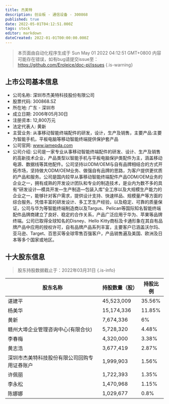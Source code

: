 ```yaml
---
title: 杰美特
description: 创业板 - 通信设备 - 300868
published: true
date: 2022-05-01T04:12:51.000Z
tags: stock
editor: markdown
dateCreated: 2022-01-01T00:00:00.000Z
---
```


> 本页面由自动化程序生成于 Sun May 01 2022 04:12:51 GMT+0800
> 内容可能存在错误，如有bug请提交issue至：https://github.com/Eroleice/doc-pi/issues
{.is-warning}

## 上市公司基本信息
- 公司名称: 深圳市杰美特科技股份有限公司
- 股票代码: 300868.SZ
- 所在地: 广东 - 深圳市
- 成立日期: 2006年05月30日
- 注册资本: 12,800万元
- 法定代表人: 黄新
- 主营业务: 从事移动智能终端配件的研发，设计，生产及销售，主要产品:主要为智能手机，平板电脑等移动智能终端提供保护套产品
- 公司官网: www.jamepda.com
- 公司介绍: 公司是一家专业从事移动智能终端配件的研发、设计、生产及销售的高新技术企业，产品类型以智能手机与平板电脑保护类配件为主，涵盖移动电源、数据线等其他配件。公司坚持以ODM/OEM与自有品牌相结合的方式开拓市场，坚持做大ODM/OEM业务、做强自有品牌的思路，为客户提供更优质的产品和服务。公司是国内较早从事移动智能终端配件产品ODM/OEM业务的企业之一，拥有成熟的开发设计团队和专业的制造技术，是业内为数不多的具有“研发设计—模具开发—生产制造—包装入库”全工序以及大规模生产能力的企业之一，能够针对客户需求，提供设计支持、快速样品、规模量产等方面的综合服务。凭借丰富的研发设计、多工艺生产经验，以及稳定、可靠的质量保证，公司与华为等智能终端制造商以及Targus、Pelican等国际知名智能终端配件品牌商建立了良好、稳定的合作关系，产品广泛应用于华为、苹果等品牌终端。公司已取得全球知名的Disney、Hello Kitty商标及卡通形象在其自有品牌产品中应用的授权许可，自有品牌产品系列丰富，主要客户已涵盖沃尔玛、亚马逊、Target、百思买等全球零售百强客户，产品销售遍及美国、欧洲及日本等多个国家或地区。


## 十大股东信息
> 股东持股数据截止于：2022年03月31日
{.is-info}

| 股东名称 | 持股数量（股） | 持股比例 |
| --- | --- | --- |
| 谌建平 | 45,523,009 | 35.56% |
| 杨美华 | 15,174,336 | 11.85% |
| 黄新 | 7,674,336 | 6% |
| 赣州大埠企业管理咨询中心(有限合伙) | 5,728,320 | 4.48% |
| 李春梅 | 4,320,000 | 3.38% |
| 黄志浩 | 3,677,419 | 2.87% |
| 深圳市杰美特科技股份有限公司回购专用证券账户 | 1,999,903 | 1.56% |
| 许佩丽 | 1,722,393 | 1.35% |
| 李永松 | 1,470,968 | 1.15% |
| 陈娜娜 | 1,029,677 | 0.8% |




